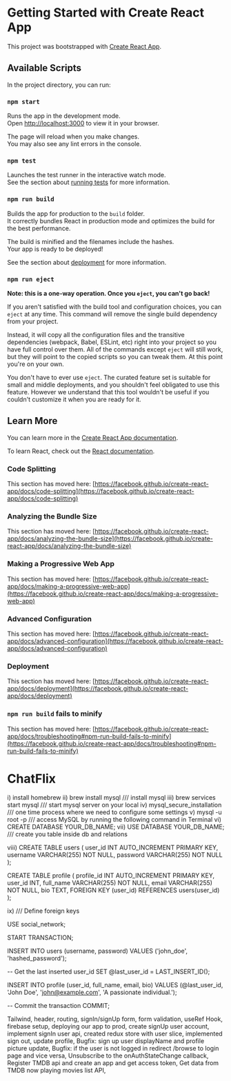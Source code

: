# Getting Started with Create React App

This project was bootstrapped with [Create React App](https://github.com/facebook/create-react-app).

## Available Scripts

In the project directory, you can run:

### `npm start`

Runs the app in the development mode.\
Open [http://localhost:3000](http://localhost:3000) to view it in your browser.

The page will reload when you make changes.\
You may also see any lint errors in the console.

### `npm test`

Launches the test runner in the interactive watch mode.\
See the section about [running tests](https://facebook.github.io/create-react-app/docs/running-tests) for more information.

### `npm run build`

Builds the app for production to the `build` folder.\
It correctly bundles React in production mode and optimizes the build for the best performance.

The build is minified and the filenames include the hashes.\
Your app is ready to be deployed!

See the section about [deployment](https://facebook.github.io/create-react-app/docs/deployment) for more information.

### `npm run eject`

**Note: this is a one-way operation. Once you `eject`, you can't go back!**

If you aren't satisfied with the build tool and configuration choices, you can `eject` at any time. This command will remove the single build dependency from your project.

Instead, it will copy all the configuration files and the transitive dependencies (webpack, Babel, ESLint, etc) right into your project so you have full control over them. All of the commands except `eject` will still work, but they will point to the copied scripts so you can tweak them. At this point you're on your own.

You don't have to ever use `eject`. The curated feature set is suitable for small and middle deployments, and you shouldn't feel obligated to use this feature. However we understand that this tool wouldn't be useful if you couldn't customize it when you are ready for it.

## Learn More

You can learn more in the [Create React App documentation](https://facebook.github.io/create-react-app/docs/getting-started).

To learn React, check out the [React documentation](https://reactjs.org/).

### Code Splitting

This section has moved here: [https://facebook.github.io/create-react-app/docs/code-splitting](https://facebook.github.io/create-react-app/docs/code-splitting)

### Analyzing the Bundle Size

This section has moved here: [https://facebook.github.io/create-react-app/docs/analyzing-the-bundle-size](https://facebook.github.io/create-react-app/docs/analyzing-the-bundle-size)

### Making a Progressive Web App

This section has moved here: [https://facebook.github.io/create-react-app/docs/making-a-progressive-web-app](https://facebook.github.io/create-react-app/docs/making-a-progressive-web-app)

### Advanced Configuration

This section has moved here: [https://facebook.github.io/create-react-app/docs/advanced-configuration](https://facebook.github.io/create-react-app/docs/advanced-configuration)

### Deployment

This section has moved here: [https://facebook.github.io/create-react-app/docs/deployment](https://facebook.github.io/create-react-app/docs/deployment)

### `npm run build` fails to minify

This section has moved here: [https://facebook.github.io/create-react-app/docs/troubleshooting#npm-run-build-fails-to-minify](https://facebook.github.io/create-react-app/docs/troubleshooting#npm-run-build-fails-to-minify)
# ChatFlix










i) install homebrew
ii) brew install mysql  /// install mysql
iii) brew services start mysql /// start mysql server on your local
iv) mysql_secure_installation /// one time process where we need to configure some settings
v) mysql -u root -p /// access MySQL by running the following command in Terminal
vi) CREATE DATABASE YOUR_DB_NAME;
vii) USE DATABASE YOUR_DB_NAME; /// create you table inside db and relations

viii)
CREATE TABLE users (
    user_id INT AUTO_INCREMENT PRIMARY KEY,
    username VARCHAR(255) NOT NULL,
    password VARCHAR(255) NOT NULL
);

CREATE TABLE profile (
    profile_id INT AUTO_INCREMENT PRIMARY KEY,
    user_id INT,
    full_name VARCHAR(255) NOT NULL,
    email VARCHAR(255) NOT NULL,
    bio TEXT,
    FOREIGN KEY (user_id) REFERENCES users(user_id)
);

ix) /// Define foreign keys

USE social_network;

START TRANSACTION;

INSERT INTO users (username, password) VALUES ('john_doe', 'hashed_password');

-- Get the last inserted user_id
SET @last_user_id = LAST_INSERT_ID();

INSERT INTO profile (user_id, full_name, email, bio) VALUES (@last_user_id, 'John Doe', 'john@example.com', 'A passionate individual.');

-- Commit the transaction
COMMIT;



Tailwind,
header,
routing,
signIn/signUp form,
form validation,
useRef Hook,
firebase setup,
deploying our app to prod,
create signUp user account,
implement signIn user api,
created redux store with user slice,
implemented sign out,
update profile,
Bugfix: sign up user displayName and profile picture update,
Bugfix: if the user is not logged in redirect /browse to login page and vice versa,
Unsubscribe to the onAuthStateChange callback,
Register TMDB api and create an app and get access token,
Get data from TMDB now playing movies list API,

